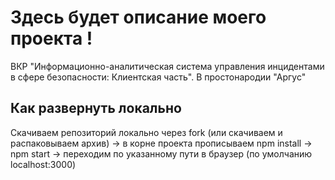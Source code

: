 # Здесь будет описание моего проекта ! 
ВКР "Информационно-аналитическая система управления инцидентами в сфере безопасности: Клиентская часть". В простонародии "Аргус"

## Как развернуть локально
Скачиваем репозиторий локально через fork (или скачиваем и распаковываем архив) -> в корне проекта прописываем npm install -> npm start -> переходим по указанному пути в браузер (по умолчанию localhost:3000)
